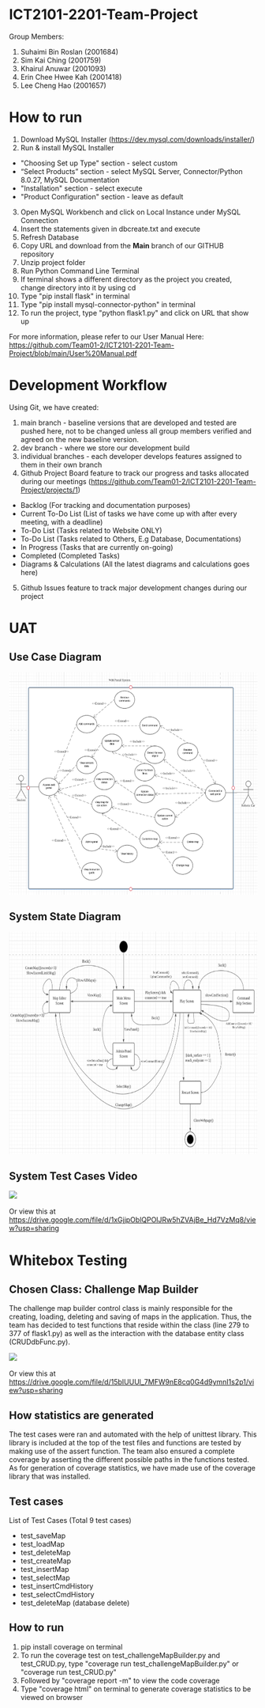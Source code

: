 # ICT2101-2201-Team-Project
Group Members: 

  1. Suhaimi Bin Roslan (2001684)
  2. Sim Kai Ching (2001759)
  3. Khairul Anuwar (2001093)
  4. Erin Chee Hwee Kah (2001418)
  5. Lee Cheng Hao (2001657)

# How to run
1. Download MySQL Installer (https://dev.mysql.com/downloads/installer/)
2. Run & install MySQL Installer
  - "Choosing Set up Type" section - select custom
  - “Select Products” section - select MySQL Server, Connector/Python 8.0.27, MySQL Documentation 
  - "Installation" section - select execute
  - "Product Configuration" section - leave as default
3. Open MySQL Workbench and click on Local Instance under MySQL Connection
4. Insert the statements given in dbcreate.txt and execute
5. Refresh Database
6. Copy URL and download from the **Main** branch of our GITHUB repository
7. Unzip project folder
8. Run Python Command Line Terminal
9. If terminal shows a different directory as the project you created, change directory into it by using cd <directory to project>
10. Type "pip install flask" in terminal
11. Type "pip install mysql-connector-python" in terminal 
12. To run the project, type "python flask1.py" and click on URL that show up

For more information, please refer to our User Manual Here: https://github.com/Team01-2/ICT2101-2201-Team-Project/blob/main/User%20Manual.pdf
# Development Workflow
Using Git, we have created:
1) main branch - baseline versions that are developed and tested are pushed here, not to be changed unless all group members verified and agreed on the new baseline version.
2) dev branch - where we store our development build
3) individual branches - each developer develops features assigned to them in their own branch
4) Github Project Board feature to track our progress and tasks allocated during our meetings (https://github.com/Team01-2/ICT2101-2201-Team-Project/projects/1)
  - Backlog (For tracking and documentation purposes)
  - Current To-Do List (List of tasks we have come up with after every meeting, with a deadline)
  - To-Do List (Tasks related to Website ONLY)
  - To-Do List (Tasks related to Others, E.g Database, Documentations)
  - In Progress (Tasks that are currently on-going)
  - Completed (Completed Tasks)
  - Diagrams & Calculations (All the latest diagrams and calculations goes here)
5) Github Issues feature to track major development changes during our project 
 
# UAT 
## Use Case Diagram
<img src="https://github.com/Team01-2/ICT2101-2201-Team-Project/blob/main/wiki_images/UseCaseDiagram.png" width="700" height="450">

## System State Diagram
<img src="https://github.com/Team01-2/ICT2101-2201-Team-Project/blob/main/wiki_images/SystemStateDiagram.png" width="700" height="450">

## System Test Cases Video
![](https://github.com/Team01-2/ICT2101-2201-Team-Project/blob/main/wiki_images/ICT2101-P1-2-UAT.gif)

 Or view this at https://drive.google.com/file/d/1xGjjpOblQPOlJRw5hZVAjBe_Hd7VzMq8/view?usp=sharing
  
# Whitebox Testing
## Chosen Class: Challenge Map Builder
The challenge map builder control class is mainly responsible for the creating, loading, deleting and saving of maps in the application. Thus, the team has decided to test functions that reside within the class (line 279 to 377 of flask1.py) as well as the interaction with the database entity class (CRUDdbFunc.py).

![](https://github.com/Team01-2/ICT2101-2201-Team-Project/blob/main/wiki_images/ICT2101_P1-2_WhiteboxTesting.gif)
  
Or view this at https://drive.google.com/file/d/15bIUUUl_7MFW9nE8cq0G4d9ymnI1s2p1/view?usp=sharing
  
## How statistics are generated
The test cases were ran and automated with the help of unittest library. This library is included at the top of the test files and functions are tested by making use of the assert function. The team also ensured a complete coverage by asserting the different possible paths in the functions tested. As for generation of coverage statistics, we have made use of the coverage library that was installed.
  
## Test cases
 List of Test Cases (Total 9 test cases)
  - test_saveMap
  - test_loadMap
  - test_deleteMap
  - test_createMap
  - test_insertMap
  - test_selectMap
  - test_insertCmdHistory
  - test_selectCmdHistory
  - test_deleteMap (database delete)
  
 ## How to run
  1. pip install coverage on terminal
  2. To run the coverage test on test_challengeMapBuilder.py and test_CRUD.py, type "coverage run test_challengeMapBuilder.py" or "coverage run test_CRUD.py"
  3. Followed by "coverage report -m" to view the code coverage
  4. Type "coverage html" on terminal to generate coverage statistics to be viewed on browser
